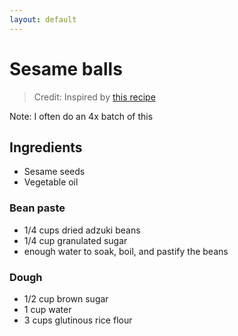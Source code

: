 ```yaml
---
layout: default
---
```

# Sesame balls
> Credit: Inspired by [this recipe](https://tasty.co/recipe/chinese-fried-sesame-balls)

Note: I often do an 4x batch of this

## Ingredients
* Sesame seeds
* Vegetable oil

### Bean paste
* 1/4 cups dried adzuki beans
* 1/4 cup granulated sugar
* enough water to soak, boil, and pastify the beans

### Dough
* 1/2 cup brown sugar
* 1 cup water
* 3 cups glutinous rice flour
